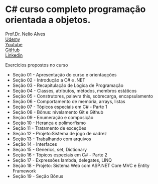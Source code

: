 # C# curso completo programação orientada a objetos.

Prof.Dr. Nelio Alves <br>
[Udemy](https://www.udemy.com/course/programacao-orientada-a-objetos-csharp/) <br>
[Youtube](https://www.youtube.com/c/DevSuperior) <br>
[GitHub](https://github.com/acenelio) <br>
[Linkedin](https://www.linkedin.com/in/nelio-alves/) <br>

Exercicios propostos no curso

- Seção 01 - Apresentação do curso e orientaqções
- Seção 02 - Introdução a C# e .NET
- Seção 03 - Recapitulação de Lógica de Programação
- Seção 04 - Classes, atributos, métodos, membros estáticos
- Seção 05 - Construtores, palavra this, sobrecarga, encapsulamento
- Seção 06 - Comportamento de memória, arrays, listas
- Seção 07 - Tópicos especiais em C# - Parte 1
- Seção 08 - Bônus: nivelamento Git e Github
- Seção 09 - Enumeração e composição
- Seção 10 - Herança e polimorfismo
- Seção 11 - Tratamento de exceções
- Seção 12 - Projeto:Sistema de jogo de xadrez
- Seção 13 - Trabalhando com arquivos
- Seção 14 - Interfaces
- Seção 15 - Generics, set, Dictionary
- Seção 16 - Tópicos especiais em C# - Parte 2
- Seção 17 - Expressões lambda, delegates, LINQ
- Seção 18 - Projeto: Sistema Web com ASP.NET Core MVC e Entity Framework
- Seção 19 - Seção Bônus